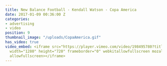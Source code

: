 ```yaml
---
title: New Balance Football - Kendall Watson - Copa America
date: 2017-01-09 00:36:00 Z
categories:
- advertising
- video
position: 9
thumbnail_image: "/uploads/CopaAmerica.gif"
has_video: true
video_embed: <iframe src="https://player.vimeo.com/video/198495780?title=0&byline=0&portrait=0"
  width="1280" height="720" frameborder="0" webkitallowfullscreen mozallowfullscreen
  allowfullscreen></iframe>
---
```


